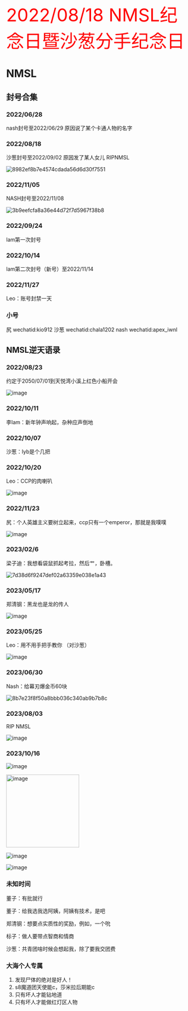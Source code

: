 <font color='red' size=10>2022/08/18 NMSL纪念日暨沙葱分手纪念日</font>

# NMSL
## 封号合集
### 2022/06/28
nash封号至2022/06/29
原因说了某个卡通人物的名字

### 2022/08/18
沙葱封号至2022/09/02
原因发了某人女儿
RIPNMSL

![8982ef8b7e4574cdada56d6d30f7551](https://github.com/370295005/nmsl-milestone/assets/39272235/65e53e30-10e7-4256-a519-a2e4c96608b1)

### 2022/11/05
NASH封号至2022/11/08

![3b9eefcfa8a36e44d72f7d5967f38b8](https://github.com/370295005/nmsl-milestone/assets/39272235/0b279cea-9e85-42ef-b62a-f350c49d083f)

### 2022/09/24
lam第一次封号

### 2022/10/14
lam第二次封号（新号）至2022/11/14

### 2022/11/27
Leo：账号封禁一天

### 小号
尻
wechatid:kio912
沙葱
wechatid:chala1202
nash
wechatid:apex_iwnl

## NMSL逆天语录

### 2022/08/23
约定于2050/07/01到天悦湾小溪上红色小船开会

![image](https://user-images.githubusercontent.com/39272235/223003717-8741f628-dda4-475e-9676-11322c005e93.png)

### 2022/10/11

李lam：新年钟声响起，杂种应声倒地

### 2022/10/07

沙葱：lyb是个几把

### 2022/10/20

Leo：CCP的肉喇叭

![image](https://user-images.githubusercontent.com/39272235/223003744-4d75d832-4759-4a8e-a756-16579b4093d2.png)

### 2022/11/23

尻：个人英雄主义要树立起来，ccp只有一个emperor，那就是我噗噗

![image](https://user-images.githubusercontent.com/39272235/223003761-822d0681-da95-4bbf-91cb-ca30e316fe62.png)

### 2023/02/6

梁子迪：我想看袋鼠抓起考拉，然后艹，卧槽。

![7d38d6f9247def02a63359e038e1a43](https://user-images.githubusercontent.com/39272235/216940695-0c31e5b0-425e-45a0-a3a8-0d3bb4cf034c.jpg)


### 2023/05/17
郑清钢：黑龙也是龙的传人

![image](https://github.com/370295005/nmsl-milestone/assets/39272235/856edf65-b7d5-485b-a78f-922e70c8ce0b)

### 2023/05/25
Leo：用不用手把手教你 （对沙葱）

![image](https://github.com/370295005/nmsl-milestone/assets/39272235/b051eeb0-7d27-4eb2-a12a-54ed70200af1)

### 2023/06/30
Nash：给幕刃爆金币60块

![8b7e23f8f50a8bbb036c340ab9b7b8c](https://github.com/370295005/nmsl-milestone/assets/39272235/cd74cac7-c462-409e-aac4-30324633dec4)

### 2023/08/03
RIP NMSL

![image](https://github.com/370295005/nmsl-milestone/assets/39272235/3bcf1d01-7cc2-4065-aa0b-030057ddcdf6)

### 2023/10/16

![image](https://github.com/370295005/nmsl-milestone/assets/39272235/8738e95a-1bdc-4c2f-bc2b-e3f563a9c11a)

<img width="196" alt="image" src="https://github.com/370295005/nmsl-milestone/assets/39272235/4a53e155-6ecc-49c0-b24b-8cd2dffb847e">

![image](https://github.com/370295005/nmsl-milestone/assets/39272235/77735189-418c-4ddd-ad25-207a6de9e7cc)

![image](https://github.com/370295005/nmsl-milestone/assets/39272235/6dc6b9ab-2ffe-4c73-a88a-f67468c18411)


### 未知时间

董子：有批就行

董子：给我选我选阿姨，阿姨有技术，是吧

郑清钢：想要点实质性的奖励，例如，一个吮

标子：做人要带点智商和情商

沙葱：共青团啥时候会想起我，除了要我交团费

### 大海个人专属

1. 发现尸体的绝对是好人！
2. s8魔道团天使能c，莎米拉后期能c
3. 只有坏人才能钻地道
4. 只有坏人才能做红灯区人物
